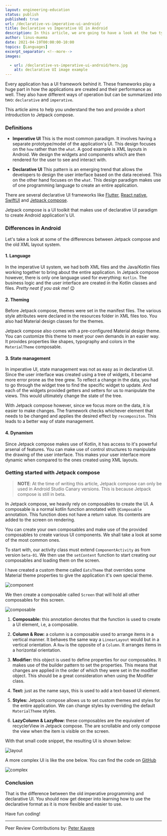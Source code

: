 ```yaml
---
layout: engineering-education
status: publish
published: true
url: /declarative-vs-imperative-ui-android/
title: Declarative vs Imperative UI in Android
description: In this article, we are going to have a look at the two types of UI frameworks, declarative and imperative. We will look at their difference and have a short introduction to jetpack compose.
author: linus-muema
date: 2021-04-19T00:00:00-10:00
topics: [Languages]
excerpt_separator: <!--more-->
images:

  - url: /declarative-vs-imperative-ui-android/hero.jpg
    alt: declarative UI image example
---
```

Every application has a UI framework behind it. These frameworks play a huge part in how the applications are created and their performance as well. They also have different ways of operation but can be summarized into two: `declarative` and `imperative`. 
<!--more-->
This article aims to help you understand the two and provide a short introduction to Jetpack compose.

### Definitions
- **Imperative UI**
This is the most common paradigm. It involves having a separate prototype/model of the application's UI. This design focuses on the `how` rather than the `what`. A good example is XML layouts in Android. We design the widgets and components which are then rendered for the user to see and interact with.

- **Declarative UI**
This pattern is an emerging trend that allows the developers to design the user interface based on the data received. This on the other hand focuses on the `what`. This design paradigm makes use of one programming language to create an entire application.

There are several declarative UI frameworks like [Flutter](https://flutter.dev/), [React native](https://reactnative.dev/), [SwiftUI](https://developer.apple.com/tutorials/swiftui/) and [Jetpack compose](https://developer.android.com/jetpack/compose).

Jetpack compose is a UI toolkit that makes use of declarative UI paradigm to create Android application's UI.

### Differences in Android
Let's take a look at some of the differences between Jetpack compose and the old XML layout system.

#### 1. Language
In the imperative UI system, we had both XML files and the Java/Kotlin files working together to bring about the entire application. In Jetpack compose however, there is only one language used for everything: `Kotlin`. The business logic and the user interface are created in the Kotlin classes and files. *Pretty neat if you ask me!* 😉

#### 2. Theming
Before Jetpack compose, themes were set in the manifest files. The various style attributes were declared in the resources folder in XML files too. You also had Material design classes for the themes.

Jetpack compose also comes with a pre-configured Material design theme. You can customize this theme to meet your own demands in an easier way. It provides properties like shapes, typography and colors in the `MaterialTheme` composable.

#### 3. State management
In imperative UI, state management was not as easy as in declarative UI. Since the user interface was created using a tree of widgets, it became more error prone as the tree grew. To reflect a change in the data, you had to go through the widget tree to find the specific widget to update. And each of the widgets provided getters and setters for us to manipulate the views. This would ultimately change the state of the tree.

With Jetpack compose however, since we focus more on the data, it is easier to make changes. The framework checks whichever element that needs to be changed and applies the desired effect by `recompositon`. This leads to a better way of state management.

#### 4. Dynamism
Since Jetpack compose makes use of Kotlin, it has access to it's powerful arsenal of features. You can make use of control structures to manipulate the drawing of the user interface. This makes your user interface more dynamic when compared to the ones created using XML layouts.

### Getting started with Jetpack compose
> **NOTE**: At the time of writing this article, Jetpack compose can only be used in Android Studio Canary versions. This is because Jetpack compose is still in beta.

In Jetpack compose, we heavily rely on composables to create the UI. A composable is a normal kotlin function annotated with `@Composable` annotation. This function does not have a return value. Its contents are added to the screen on rendering.

You can create your own composables and make use of the provided composables to create various UI components. We shall take a look at some of the most common ones.

To start with, our activity class must extend `ComponentActivity` as from version `beta-01`. We then use the `setContent` function to start creating our composables and loading them on the screen. 

I have created a custom theme called `EatsTheme` that overrides some Material theme properties to give the application it's own special theme.

![component](/declarative-vs-imperative-ui-android/component.png)

We then create a composable called `Screen` that will hold all other composables for this screen.

![composable](/declarative-vs-imperative-ui-android/composable.png)

1. **Composable:** this annotation denotes that the function is used to create a UI element, i.e, a composable.

2. **Column & Row:** a column is a composable used to arrange items in a vertical manner. It behaves the same way a `LinearLayout` would but in a vertical orientation. A `Row` is the opposite of a `Column`. It arranges items in a horizontal orientation.

3. **Modifier:** this object is used to define properties for our composables. It makes use of the builder pattern to set the properties. This means that changes are applied in the order of which they were set in the modifier object. This should be a great consideration when using the Modifier class.

4. **Text:** just as the name says, this is used to add a text-based UI element.

5. **Styles:** Jetpack compose allows us to set custom themes and styles for the entire application. We can change styles by overriding the default `MaterialTheme` styles.

6. **LazyColumn & LazyRow:** these composables are the equivalent of recyclerView in Jetpack compose. The are scrollable and only compose the view when the item is visible on the screen.

With that small code snippet, the resulting UI is shown below:

![layout](/declarative-vs-imperative-ui-android/layout.jpg)

A more complex UI is like the one below. You can find the code on [GitHub](https://github.com/LinusMuema/compose/tree/section)

![complex](/declarative-vs-imperative-ui-android/complex.jpg)

### Conclusion
That is the difference between the old imperative programming and declarative UI. You should now get deeper into learning how to use the declarative format as it is more flexible and easier to use.

Have fun coding!

---
Peer Review Contributions by: [Peter Kayere](/authors/peter-kayere/)